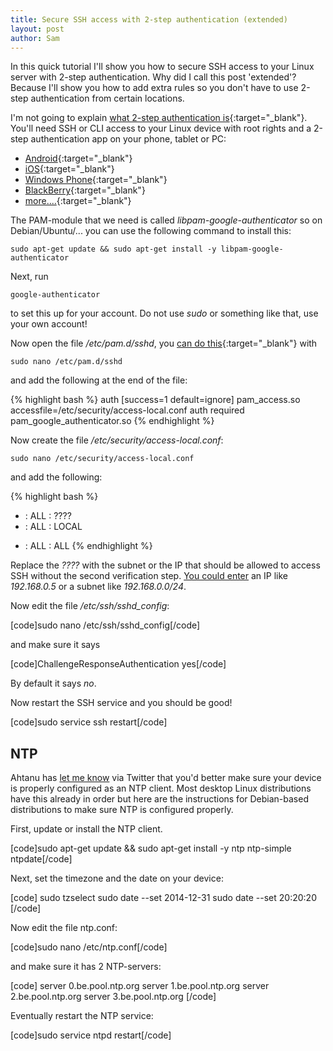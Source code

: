 ```yaml
---
title: Secure SSH access with 2-step authentication (extended)
layout: post
author: Sam
---
```


In this quick tutorial I'll show you how to secure SSH access to your Linux server with 2-step authentication. Why did I call this post 'extended'? Because I'll show you how to add extra rules so you don't have to use 2-step authentication from certain locations.

I'm not going to explain [what 2-step authentication is](https://support.google.com/accounts/answer/180744){:target="_blank"}. You'll need SSH or CLI access to your Linux device with root rights and a 2-step authentication app on your phone, tablet or PC:

  * [Android](https://play.google.com/store/apps/details?id=com.google.android.apps.authenticator2){:target="_blank"}
  * [iOS](https://itunes.apple.com/nl/app/google-authenticator/id388497605){:target="_blank"}
  * [Windows Phone](http://www.windowsphone.com/en-us/store/app/authenticator/021dd79f-0598-e011-986b-78e7d1fa76f8){:target="_blank"}
  * [BlackBerry](http://m.google.com/authenticator){:target="_blank"}
  * [more....](http://www.howtogeek.com/129014/how-to-use-google-authenticator-and-other-two-factor-authentication-apps-without-a-smartphone/){:target="_blank"}


The PAM-module that we need is called *libpam-google-authenticator* so on Debian/Ubuntu/... you can use the following command to install this:

    sudo apt-get update && sudo apt-get install -y libpam-google-authenticator

Next, run

    google-authenticator

to set this up for your account. Do not use *sudo* or something like that, use your own account!

Now open the file */etc/pam.d/sshd*, you [can do this](https://help.ubuntu.com/community/Nano){:target="_blank"} with

    sudo nano /etc/pam.d/sshd

and add the following at the end of the file:

{% highlight bash %}
auth [success=1 default=ignore] pam_access.so accessfile=/etc/security/access-local.conf
auth required pam_google_authenticator.so
{% endhighlight %}

Now create the file */etc/security/access-local.conf*:

    sudo nano /etc/security/access-local.conf

and add the following:

{% highlight bash %}
+ : ALL : ????
+ : ALL : LOCAL
- : ALL : ALL
{% endhighlight %}

Replace the *????* with the subnet or the IP that should be allowed to access SSH without the second verification step. [You could enter](http://linux.die.net/man/5/access.conf) an IP like *192.168.0.5* or a subnet like *192.168.0.0/24*.

Now edit the file _/etc/ssh/sshd_config_:

[code]sudo nano /etc/ssh/sshd_config[/code]

and make sure it says

[code]ChallengeResponseAuthentication yes[/code]

By default it says _no_.

Now restart the SSH service and you should be good!

[code]sudo service ssh restart[/code]


## NTP


Ahtanu has [let me know](https://twitter.com/ahtanu/status/432092745348677632) via Twitter that you'd better make sure your device is properly configured as an NTP client. Most desktop Linux distributions have this already in order but here are the instructions for Debian-based distributions to make sure NTP is configured properly.

First, update or install the NTP client.

[code]sudo apt-get update && sudo apt-get install -y ntp ntp-simple ntpdate[/code]

Next, set the timezone and the date on your device:

[code]
sudo tzselect
sudo date --set 2014-12-31
sudo date --set 20:20:20
[/code]

Now edit the file ntp.conf:

[code]sudo nano /etc/ntp.conf[/code]

and make sure it has 2 NTP-servers:

[code]
server 0.be.pool.ntp.org
server 1.be.pool.ntp.org
server 2.be.pool.ntp.org
server 3.be.pool.ntp.org
[/code]

Eventually restart the NTP service:

[code]sudo service ntpd restart[/code]
